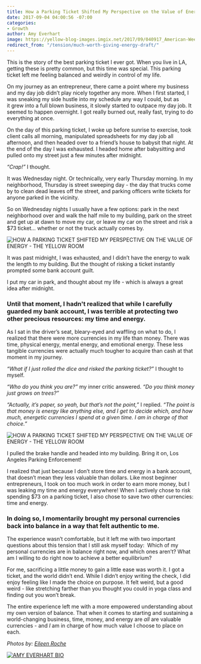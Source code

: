 ```yaml
---
title: How a Parking Ticket Shifted My Perspective on the Value of Energy
date: 2017-09-04 04:00:56 -07:00
categories:
- Growth
author: Amy Everhart
image: https://yellow-blog-images.imgix.net/2017/09/040917_American-Weekend_Eileen-Roche_1561.jpg
redirect_from: "/tension/much-worth-giving-energy-draft/"
---
```


This is the story of the best parking ticket I ever got. When you live in LA, getting these is pretty common, but this time was special. This parking ticket left me feeling balanced and weirdly in control of my life.

On my journey as an entrepreneur, there came a point where my business and my day job didn’t play nicely together any more. When I first started, I was sneaking my side hustle into my schedule any way I could, but as it grew into a full blown business, it slowly started to outpace my day job. It seemed to happen overnight. I got really burned out, really fast, trying to do everything at once.

On the day of this parking ticket, I woke up before sunrise to exercise, took client calls all morning, manipulated spreadsheets for my day job all afternoon, and then headed over to a friend’s house to babysit that night. At the end of the day I was exhausted. I headed home after babysitting and pulled onto my street just a few minutes after midnight.

_“Crap!”_ I thought.

It was Wednesday night. Or technically, very early Thursday morning. In my neighborhood, Thursday is street sweeping day - the day that trucks come by to clean dead leaves off the street, and parking officers write tickets for anyone parked in the vicinity.

So on Wednesday nights I usually have a few options: park in the next neighborhood over and walk the half mile to my building, park on the street and get up at dawn to move my car, or leave my car on the street and risk a $73 ticket… whether or not the truck actually comes by.

![HOW A PARKING TICKET SHIFTED MY PERSPECTIVE ON THE VALUE OF ENERGY - THE YELLOW ROOM](https://yellow-blog-images.imgix.net/2017/09/040917_American-Weekend_Eileen-Roche_1564-Edit.jpg)

It was past midnight, I was exhausted, and I didn’t have the energy to walk the length to my building. But the thought of risking a ticket instantly prompted some bank account guilt.

I put my car in park, and thought about my life - which is always a great idea after midnight.

### **Until that moment, I hadn't realized that while I carefully guarded my bank account, I was terrible at protecting two other precious resources: my time and energy.**

As I sat in the driver’s seat, bleary-eyed and waffling on what to do, I realized that there were more currencies in my life than money. There was time, physical energy, mental energy, and emotional energy. These less tangible currencies were actually much tougher to acquire than cash at that moment in my journey.

_“What if I just rolled the dice and risked the parking ticket?”_ I thought to myself.

_“Who do you think you are?”_ my inner critic answered. _“Do you think money just grows on trees?”_

_“Actually, it’s paper, so yeah, but that’s not the point,”_ I replied. _“The point is that money is energy like anything else, and I get to decide which, and how much, energetic currencies I spend at a given time. I am in charge of that choice.”_

![HOW A PARKING TICKET SHIFTED MY PERSPECTIVE ON THE VALUE OF ENERGY - THE YELLOW ROOM](https://yellow-blog-images.imgix.net/2017/09/040917_American-Weekend_Eileen-Roche_1602.jpg)

I pulled the brake handle and headed into my building. Bring it on, Los Angeles Parking Enforcement!

I realized that just because I don’t store time and energy in a bank account, that doesn’t mean they less valuable than dollars. Like most beginner entrepreneurs, I took on too much work in order to earn more money, but I was leaking my time and energy everywhere! When I actively chose to risk spending $73 on a parking ticket, I also chose to save two other currencies: time and energy.

### **In doing so, I momentarily brought my personal currencies back into balance in a way that felt authentic to me.**

The experience wasn’t comfortable, but it left me with two important questions about this tension that I still ask myself today:  Which of my personal currencies are in balance right now, and which ones aren’t? What am I willing to do right now to achieve a better equilibrium?

For me, sacrificing a little money to gain a little ease was worth it. I got a ticket, and the world didn’t end. While I didn’t enjoy writing the check, I did enjoy feeling like I made the choice on purpose. It felt weird, but a good weird - like stretching farther than you thought you could in yoga class and finding out you won’t break.

The entire experience left me with a more empowered understanding about my own version of balance. That when it comes to starting and sustaining a world-changing business, time, money, and energy are _all_ are valuable currencies - and _I_ am in charge of how much value I choose to place on each.

_Photos by: [Eileen Roche](http://eileen-roche.com/)_

[![AMY EVERHART BIO](https://yellow-blog-images.imgix.net/2017/04/AMY-EVERHART-BIO.jpg)](http://www.amyeverhartcoaching.com/)

